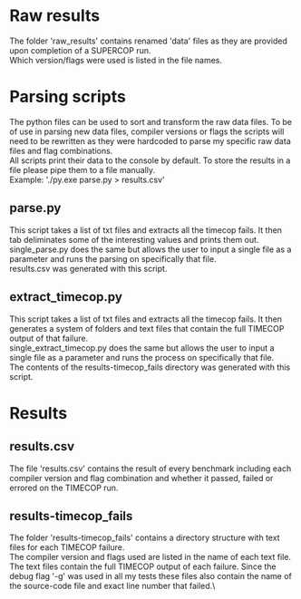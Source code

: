 # Raw results
The folder 'raw_results' contains renamed 'data' files as they are provided upon completion of a SUPERCOP run.\
Which version/flags were used is listed in the file names.

# Parsing scripts
The python files can be used to sort and transform the raw data files.
To be of use in parsing new data files, compiler versions or flags the scripts will need to be rewritten as they were hardcoded to parse my specific raw data files and flag combinations.\
All scripts print their data to the console by default. To store the results in a file please pipe them to a file manually.\
Example: './py.exe parse.py > results.csv'

## parse.py
This script takes a list of txt files and extracts all the timecop fails. It then tab deliminates some of the interesting values and prints them out.\
single_parse.py does the same but allows the user to input a single file as a parameter and runs the parsing on specifically that file.\
results.csv was generated with this script.

## extract_timecop.py
This script takes a list of txt files and extracts all the timecop fails. It then generates a system of folders and text files that contain the full TIMECOP output of that failure.\
single_extract_timecop.py does the same but allows the user to input a single file as a parameter and runs the process on specifically that file.\
The contents of the results-timecop_fails directory was generated with this script.

# Results
## results.csv
The file 'results.csv' contains the result of every benchmark including each compiler version and flag combination and whether it passed, failed or errored on the TIMECOP run.

## results-timecop_fails
The folder 'results-timecop_fails' contains a directory structure with text files for each TIMECOP failure.\
The compiler version and flags used are listed in the name of each text file.
The text files contain the full TIMECOP output of each failure. Since the debug flag '-g' was used in all my tests these files also contain the name of the source-code file and exact line number that failed.\
